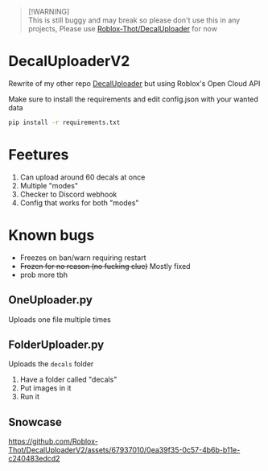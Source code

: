 > [!WARNING]\
> This is still buggy and may break so please don't use this in any projects, Please use [Roblox-Thot/DecalUploader](https://github.com/Roblox-Thot/DecalUploader) for now
# DecalUploaderV2
Rewrite of my other repo [DecalUploader](https://github.com/Roblox-Thot/DecalUploader) but using Roblox's Open Cloud API

Make sure to install the requirements and edit config.json with your wanted data

```cmd
pip install -r requirements.txt
```

# Feetures
1. Can upload around 60 decals at once
2. Multiple "modes"
3. Checker to Discord webhook
4. Config that works for both "modes"

# Known bugs
* Freezes on ban/warn requiring restart
* ~~Frozen for no reason (no fucking clue)~~ Mostly fixed
* prob more tbh

## OneUploader.py
Uploads one file multiple times

## FolderUploader.py
Uploads the `decals` folder
1. Have a folder called "decals"
2. Put images in it
3. Run it

##

## Snowcase
https://github.com/Roblox-Thot/DecalUploaderV2/assets/67937010/0ea39f35-0c57-4b6b-b11e-c240483edcd2

